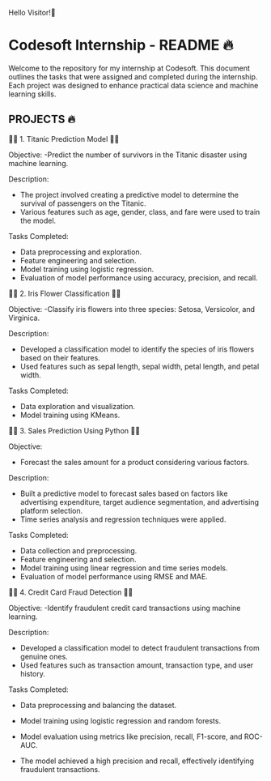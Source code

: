 Hello Visitor!👋

# Codesoft Internship - README 🔥

Welcome to the repository for my internship at Codesoft. This document outlines the tasks that were assigned and completed during the internship. 
Each project was designed to enhance practical data science and machine learning skills.

## PROJECTS  🔥 
🌟💫 1. Titanic Prediction Model 💫🌟

Objective:
-Predict the number of survivors in the Titanic disaster using machine learning.

Description:
- The project involved creating a predictive model to determine the survival of passengers on the Titanic.
- Various features such as age, gender, class, and fare were used to train the model.

Tasks Completed:
- Data preprocessing and exploration.
- Feature engineering and selection.
- Model training using logistic regression.
- Evaluation of model performance using accuracy, precision, and recall.


🌟💫 2. Iris Flower Classification 💫🌟

Objective:
-Classify iris flowers into three species: Setosa, Versicolor, and Virginica.

Description:
- Developed a classification model to identify the species of iris flowers based on their features.
- Used features such as sepal length, sepal width, petal length, and petal width.

Tasks Completed:
- Data exploration and visualization.
- Model training using KMeans.


🌟💫  3. Sales Prediction Using Python 💫🌟

Objective:
- Forecast the sales amount for a product considering various factors.

Description:
- Built a predictive model to forecast sales based on factors like advertising expenditure, target audience segmentation, and advertising platform selection.
- Time series analysis and regression techniques were applied.

Tasks Completed:
- Data collection and preprocessing.
- Feature engineering and selection.
- Model training using linear regression and time series models.
- Evaluation of model performance using RMSE and MAE.


 🌟💫 4. Credit Card Fraud Detection 💫🌟
 
Objective:
-Identify fraudulent credit card transactions using machine learning.

Description:
- Developed a classification model to detect fraudulent transactions from genuine ones.
- Used features such as transaction amount, transaction type, and user history.

Tasks Completed:
- Data preprocessing and balancing the dataset.
- Model training using logistic regression and random forests.
- Model evaluation using metrics like precision, recall, F1-score, and ROC-AUC.

- The model achieved a high precision and recall, effectively identifying fraudulent transactions.



